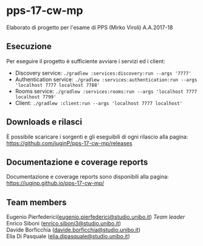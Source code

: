 # pps-17-cw-mp
Elaborato di progetto per l'esame di PPS (Mirko Viroli) A.A.2017-18

## Esecuzione
Per eseguire il progetto è sufficiente avviare i servizi ed i client:
* Discovery service: `./gradlew :services:discovery:run --args '7777'`
* Authentication service: `./gradlew :services:authentication:run --args 'localhost 7777 localhost 7788'`
* Rooms service: `./gradlew :services:rooms:run --args 'localhost 7777 localhost 7799'`
* Client: `./gradlew :client:run --args 'localhost 7777 localhost'`

## Downloads e rilasci
È possibile scaricare i sorgenti e gli eseguibili di ogni rilascio alla pagina: https://github.com/iuginP/pps-17-cw-mp/releases

## Documentazione e coverage reports
Documentazione e coverage reports sono disponibili alla pagina: https://iuginp.github.io/pps-17-cw-mp/

## Team members
Eugenio Pierfederici(eugenio.pierfederici@studio.unibo.it) *Team leader*  
Enrico Siboni (enrico.siboni3@studio.unibo.it)  
Davide Borficchia (davide.borficchia@studio.unibo.it)  
Elia Di Pasquale (elia.dipasquale@studio.unibo.it)  
